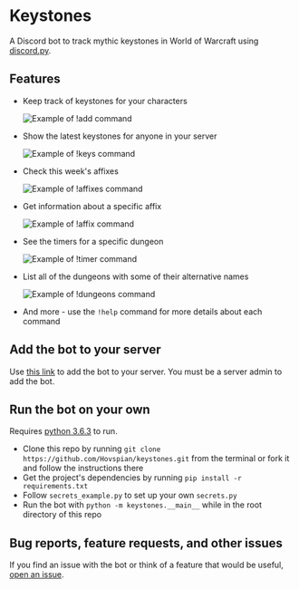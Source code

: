# Keystones
A Discord bot to track mythic keystones in World of Warcraft using [discord.py](https://github.com/Rapptz/discord.py).

## Features

- Keep track of keystones for your characters

    ![Example of !add command](https://imgur.com/tIEpNym.png)
    
- Show the latest keystones for anyone in your server

    ![Example of !keys command](https://imgur.com/LZ1ZDry.png)
    
- Check this week's affixes

    ![Example of !affixes command](https://imgur.com/8aReCE4.png)
    
- Get information about a specific affix

    ![Example of !affix command](https://imgur.com/9bFGic0.png)
    
- See the timers for a specific dungeon

    ![Example of !timer command](https://imgur.com/fxcOkxC.png)
    
- List all of the dungeons with some of their alternative names

    ![Example of !dungeons command](https://imgur.com/RJsoAsb.png)
    
- And more - use the `!help` command for more details about each command

## Add the bot to your server

Use [this link](https://discord.com/api/oauth2/authorize?client_id=544014565348737026&permissions=2048&scope=bot) to add the bot to your server. You must be a server admin to add the bot.

## Run the bot on your own

Requires [python 3.6.3](https://www.python.org/downloads/release/python-363/) to run.

- Clone this repo by running `git clone https://github.com/Hovspian/keystones.git` from the terminal or fork it and follow the instructions there
- Get the project's dependencies by running `pip install -r requirements.txt`
- Follow `secrets_example.py` to set up your own `secrets.py`
- Run the bot with `python -m keystones.__main__` while in the root directory of this repo

## Bug reports, feature requests, and other issues

If you find an issue with the bot or think of a feature that would be useful, [open an issue](https://github.com/Hovspian/keystones/issues/new/choose).
